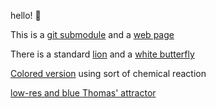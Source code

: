 hello! :eyes:


This is a [git submodule](https://git-scm.com/book/en/v2/Git-Tools-Submodules)
and a [web page](https://xdze2.github.io/chaotic-clouds/)

There is a standard [lion](./lion.html) and a [white butterfly](./white_lorenz.html)


[Colored version](./chemical_lorenz_v02.html) using sort of chemical reaction



[low-res and blue Thomas' attractor](./blue_thomas_attractor.html)
